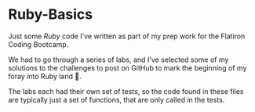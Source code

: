 # Ruby-Basics

Just some *Ruby* code I've written as part of my prep work for the Flatiron Coding Bootcamp.

We had to go through a series of labs, and I've selected some of my solutions to the challenges to post on GitHub to mark the beginning of my foray into Ruby land 🚀.

The labs each had their own set of tests, so the code found in these files are typically just a set of functions, that are only called in the tests.

